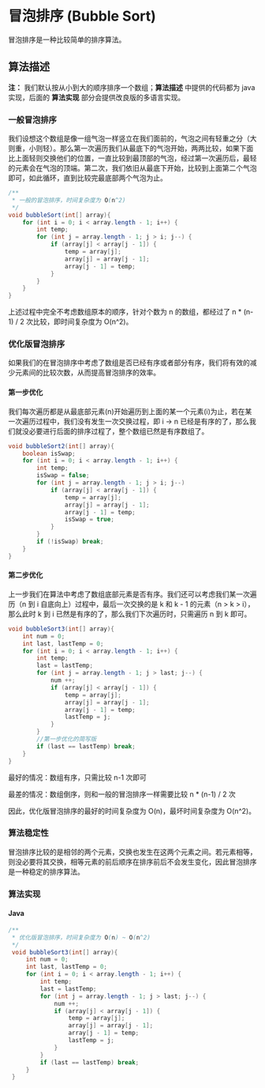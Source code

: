 冒泡排序 (Bubble Sort)
=====================

冒泡排序是一种比较简单的排序算法。

## 算法描述

**注：** 我们默认按从小到大的顺序排序一个数组；**算法描述** 中提供的代码都为 java 实现，后面的 **算法实现** 部分会提供改良版的多语言实现。

### 一般冒泡排序
我们设想这个数组是像一组气泡一样竖立在我们面前的，气泡之间有轻重之分（大则重，小则轻）。那么第一次遍历我们从最底下的气泡开始，两两比较，如果下面比上面轻则交换他们的位置，一直比较到最顶部的气泡，经过第一次遍历后，最轻的元素会在气泡的顶端。第二次，我们依旧从最底下开始，比较到上面第二个气泡即可，如此循环，直到比较完最底部两个气泡为止。

```java
/**
 * 一般的冒泡排序，时间复杂度为 O(n^2)
 */
void bubbleSort(int[] array){
    for (int i = 0; i < array.length - 1; i++) {
        int temp;
        for (int j = array.length - 1; j > i; j--) {
            if (array[j] < array[j - 1]) {
                temp = array[j];
                array[j] = array[j - 1];
                array[j - 1] = temp;
            }
        }
    }
}
```

上述过程中完全不考虑数组原本的顺序，针对个数为 n 的数组，都经过了 n * (n-1) / 2 次比较，即时间复杂度为 O(n^2)。

### 优化版冒泡排序
如果我们的在冒泡排序中考虑了数组是否已经有序或者部分有序，我们将有效的减少元素间的比较次数，从而提高冒泡排序的效率。

#### 第一步优化
我们每次遍历都是从最底部元素(n)开始遍历到上面的某一个元素(i)为止，若在某一次遍历过程中，我们没有发生一次交换过程，即 i -> n 已经是有序的了，那么我们就没必要进行后面的排序过程了，整个数组已然是有序数组了。

```java
void bubbleSort2(int[] array){
    boolean isSwap;
    for (int i = 0; i < array.length - 1; i++) {
        int temp;
        isSwap = false;
        for (int j = array.length - 1; j > i; j--)
            if (array[j] < array[j - 1]) {
                temp = array[j];
                array[j] = array[j - 1];
                array[j - 1] = temp;
                isSwap = true;
            }
        }
        if (!isSwap) break;
    }
}
```

#### 第二步优化
上一步我们在算法中考虑了数组底部元素是否有序。我们还可以考虑我们某一次遍历（n 到 i 自底向上）过程中，最后一次交换的是 k 和 k - 1 的元素（n > k > i），那么此时 k 到 i 已然是有序的了，那么我们下次遍历时，只需遍历 n 到 k 即可。

```java
void bubbleSort3(int[] array){
    int num = 0;
    int last, lastTemp = 0;
    for (int i = 0; i < array.length - 1; i++) {
        int temp;
        last = lastTemp;
        for (int j = array.length - 1; j > last; j--) {
            num ++;
            if (array[j] < array[j - 1]) {
                temp = array[j];
                array[j] = array[j - 1];
                array[j - 1] = temp;
                lastTemp = j;
            }
        }
        //第一步优化的简写版
        if (last == lastTemp) break;
    }
}
```

最好的情况：数组有序，只需比较 n-1 次即可

最差的情况：数组倒序，则和一般的冒泡排序一样需要比较 n * (n-1) / 2 次

因此，优化版冒泡排序的最好的时间复杂度为 O(n)，最坏时间复杂度为 O(n^2)。

### 算法稳定性

冒泡排序比较的是相邻的两个元素，交换也发生在这两个元素之间。若元素相等，则没必要将其交换，相等元素的前后顺序在排序前后不会发生变化，因此冒泡排序是一种稳定的排序算法。

### 算法实现

#### Java

```java
/**
 * 优化版冒泡排序，时间复杂度为 O(n) ~ O(n^2)
 */
 void bubbleSort3(int[] array){
     int num = 0;
     int last, lastTemp = 0;
     for (int i = 0; i < array.length - 1; i++) {
         int temp;
         last = lastTemp;
         for (int j = array.length - 1; j > last; j--) {
             num ++;
             if (array[j] < array[j - 1]) {
                 temp = array[j];
                 array[j] = array[j - 1];
                 array[j - 1] = temp;
                 lastTemp = j;
             }
         }
         if (last == lastTemp) break;
     }
 }
```
